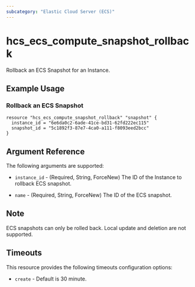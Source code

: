```yaml
---
subcategory: "Elastic Cloud Server (ECS)"
---
```


# hcs_ecs_compute_snapshot_rollback

Rollback an ECS Snapshot for an Instance.

## Example Usage

### Rollback an ECS Snapshot

```hcl
resource "hcs_ecs_compute_snapshot_rollback" "snapshot" {
  instance_id = "6e6da0c2-6ade-41ce-bd31-62fd222ec115"
  snapshot_id = "5c1892f3-87e7-4ca0-a111-f8093eed2bcc"
}
```

## Argument Reference

The following arguments are supported:

* `instance_id` - (Required, String, ForceNew) The ID of the Instance to rollback ECS snapshot.

* `name` - (Required, String, ForceNew) The ID of the ECS snapshot.

## Note

ECS snapshots can only be rolled back. Local update and deletion are not supported.

## Timeouts

This resource provides the following timeouts configuration options:

* `create` - Default is 30 minute.
